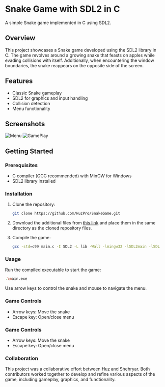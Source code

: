 # Snake Game with SDL2 in C

A simple Snake game implemented in C using SDL2.

## Overview
This project showcases a Snake game developed using the SDL2 library in C. The game revolves around a growing snake that feasts on apples while evading collisions with itself. Additionally, when encountering the window boundaries, the snake reappears on the opposite side of the screen.

## Features

- Classic Snake gameplay
- SDL2 for graphics and input handling
- Collision detection
- Menu functionality

## Screenshots

![Menu](https://github.com/HuzPro/SnakeGame/assets/35820756/e4aa2ee3-ef4f-4ef5-9f4c-f6ff30b60434)
![GamePlay](https://github.com/HuzPro/SnakeGame/assets/35820756/150cbebf-f6f9-4b68-8e7c-1a840800f8dd)


## Getting Started

### Prerequisites

- C compiler (GCC recommended) with MinGW for Windows
- SDL2 library installed

### Installation

1. Clone the repository:

    ```bash
    git clone https://github.com/HuzPro/SnakeGame.git
    ```

2. Download the additional files from [this link](https://drive.google.com/drive/folders/1j1jP1DlUUA66BoUBQLa6dP9c52CbiGYB) and place them in the same directory as the cloned repository files.

3. Compile the game:

    ```bash
    gcc -std=c99 main.c -I SDL2 -L lib -Wall -lmingw32 -lSDL2main -lSDL2 -lSDL2_image -lSDL2_ttf -mwindows -o main.exe

    ```


### Usage

Run the compiled executable to start the game:

```bash
.\main.exe
```

Use arrow keys to control the snake and mouse to navigate the menu.

### Game Controls

- Arrow keys: Move the snake
- Escape key: Open/close menu

### Game Controls

- Arrow keys: Move the snake
- Escape key: Open/close menu

### Collaboration

This project was a collaborative effort between [Huz](https://github.com/HuzPro) and [Shehryar](https://github.com/Raysh454). Both contributors worked together to develop and refine various aspects of the game, including gameplay, graphics, and functionality.
